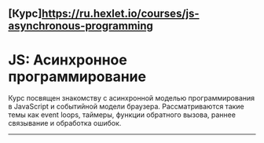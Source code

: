 [Курс]<https://ru.hexlet.io/courses/js-asynchronous-programming>
-----------------------------------

JS: Асинхронное программирование
=====================

Курс посвящен знакомству с асинхронной моделью программирования в JavaScript и событийной модели браузера. Рассматриваются такие темы как event loops, таймеры, функции обратного вызова, раннее связывание и обработка ошибок.
***********************
